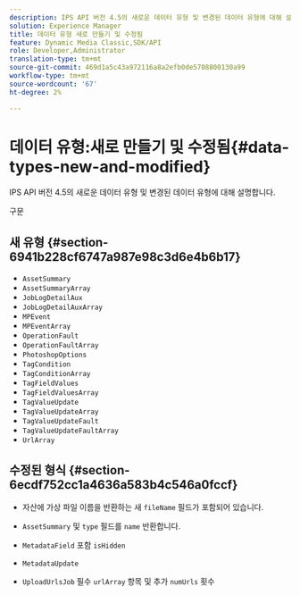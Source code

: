 ```yaml
---
description: IPS API 버전 4.5의 새로운 데이터 유형 및 변경된 데이터 유형에 대해 설명합니다.
solution: Experience Manager
title: 데이터 유형 새로 만들기 및 수정됨
feature: Dynamic Media Classic,SDK/API
role: Developer,Administrator
translation-type: tm+mt
source-git-commit: 469d1a5c43a972116a8a2efb0de5708800130a99
workflow-type: tm+mt
source-wordcount: '67'
ht-degree: 2%

---
```



# 데이터 유형:새로 만들기 및 수정됨{#data-types-new-and-modified}

IPS API 버전 4.5의 새로운 데이터 유형 및 변경된 데이터 유형에 대해 설명합니다.

구문

## 새 유형 {#section-6941b228cf6747a987e98c3d6e4b6b17}

* `AssetSummary`
* `AssetSummaryArray`
* `JobLogDetailAux`
* `JobLogDetailAuxArray`
* `MPEvent`
* `MPEventArray`
* `OperationFault`
* `OperationFaultArray`
* `PhotoshopOptions`
* `TagCondition`
* `TagConditionArray`
* `TagFieldValues`
* `TagFieldValuesArray`
* `TagValueUpdate`
* `TagValueUpdateArray`
* `TagValueUpdateFault`
* `TagValueUpdateFaultArray`
* `UrlArray`

## 수정된 형식 {#section-6ecdf752cc1a4636a583b4c546a0fccf}

* 자산에 가상 파일 이름을 반환하는 새 `fileName` 필드가 포함되어 있습니다.
* `AssetSummary` 및  `type` 필드를  `name` 반환합니다.

* `MetadataField` 포함 `isHidden`

* `MetadataUpdate`
* `UploadUrlsJob` 필수  `urlArray` 항목 및 추가  `numUrls` 횟수

